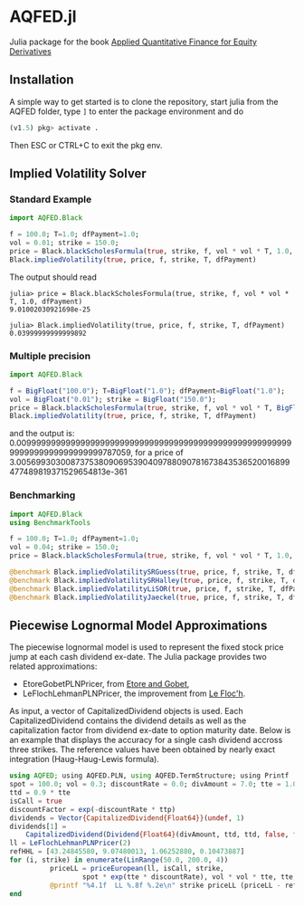 # AQFED.jl
Julia package for the book [Applied Quantitative Finance for Equity Derivatives](https://jherekhealy.github.io)

## Installation

A simple way to get started is to clone the repository, start julia from the AQFED folder, type `]` to enter the package environment and do
```julia
(v1.5) pkg> activate .
```
Then ESC or CTRL+C to exit the pkg env.

## Implied Volatility Solver
### Standard Example
```julia
import AQFED.Black

f = 100.0; T=1.0; dfPayment=1.0;
vol = 0.01; strike = 150.0;
price = Black.blackScholesFormula(true, strike, f, vol * vol * T, 1.0, dfPayment)
Black.impliedVolatility(true, price, f, strike, T, dfPayment)
```

The output should read
```
julia> price = Black.blackScholesFormula(true, strike, f, vol * vol * T, 1.0, dfPayment)
9.01002030921698e-25

julia> Black.impliedVolatility(true, price, f, strike, T, dfPayment)
0.03999999999999892
```

### Multiple precision
```julia
import AQFED.Black

f = BigFloat("100.0"); T=BigFloat("1.0"); dfPayment=BigFloat("1.0");
vol = BigFloat("0.01"); strike = BigFloat("150.0");
price = Black.blackScholesFormula(true, strike, f, vol * vol * T, BigFloat(1.0), dfPayment)
Black.impliedVolatility(true, price, f, strike, T, dfPayment)
```
and the output is: 0.009999999999999999999999999999999999999999999999999999999999999999999999999787059, for a price of 3.005699303008737538090695390409788090781673843536520016899477489819371529654813e-361

### Benchmarking
```julia
import AQFED.Black
using BenchmarkTools

f = 100.0; T=1.0; dfPayment=1.0;
vol = 0.04; strike = 150.0;
price = Black.blackScholesFormula(true, strike, f, vol * vol * T, 1.0, dfPayment)

@benchmark Black.impliedVolatilitySRGuess(true, price, f, strike, T, dfPayment)
@benchmark Black.impliedVolatilitySRHalley(true, price, f, strike, T, dfPayment, 0.0, 64, Black.Householder())
@benchmark Black.impliedVolatilityLiSOR(true, price, f, strike, T, dfPayment, 0.0, 0.0, 64, Black.SORTS())
@benchmark Black.impliedVolatilityJaeckel(true, price, f, strike, T, dfPayment)
```

## Piecewise Lognormal Model Approximations
The piecewise lognormal model is used to represent the fixed stock price jump at each cash dividend ex-date.
The Julia package provides two related approximations:

* EtoreGobetPLNPricer, from [Etore and Gobet](https://hal.archives-ouvertes.fr/hal-00507787),
* LeFlochLehmanPLNPricer, the improvement from [Le Floc'h](https://papers.ssrn.com/sol3/papers.cfm?abstract_id=2698283).


As input, a vector of CapitalizedDividend objects is used. Each CapitalizedDividend contains the dividend details as well as the capitalization factor from dividend ex-date to option maturity date. Below is an example that displays the accuracy for a single cash dividend accross three strikes.
The reference values have been obtained by nearly exact integration (Haug-Haug-Lewis formula).
```julia
using AQFED; using AQFED.PLN, using AQFED.TermStructure; using Printf
spot = 100.0; vol = 0.3; discountRate = 0.0; divAmount = 7.0; tte = 1.0; ttp = tte
ttd = 0.9 * tte
isCall = true
discountFactor = exp(-discountRate * ttp)
dividends = Vector{CapitalizedDividend{Float64}}(undef, 1)
dividends[1] =
    CapitalizedDividend(Dividend{Float64}(divAmount, ttd, ttd, false, false), exp((tte - ttd) * discountRate))
ll = LeFlochLehmanPLNPricer(2)
refHHL = [43.24845580, 9.07480013, 1.06252880, 0.10473887]
for (i, strike) in enumerate(LinRange(50.0, 200.0, 4))
          priceLL = priceEuropean(ll, isCall, strike,
                  spot * exp(tte * discountRate), vol * vol * tte, tte,  discountFactor, dividends)
          @printf "%4.1f  LL %.8f %.2e\n" strike priceLL (priceLL - refHHL[i])
end
```
